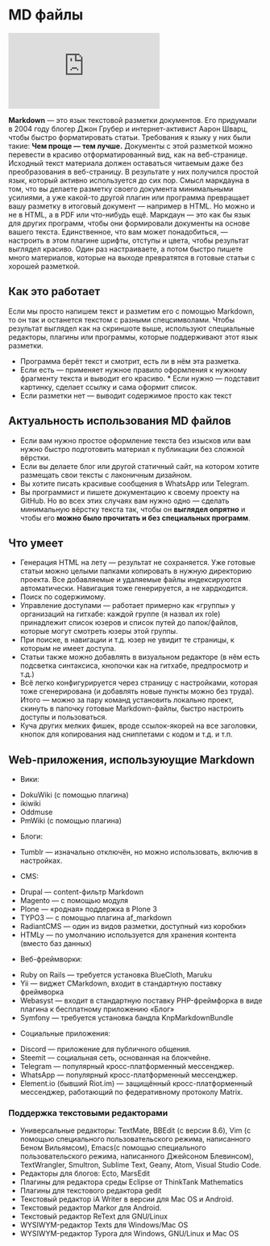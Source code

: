 # MD файлы

![превью](https://bartov-e.livejournal.com/196318.html)

**Markdown** — это язык текстовой разметки документов. Его придумали в 2004 году блогер Джон Грубер и интернет-активист Аарон Шварц, чтобы быстро форматировать статьи. Требования к языку у них были такие:
**Чем проще — тем лучше.**
Документы с этой разметкой можно перевести в красиво отформатированный вид, как на веб-странице.
Исходный текст материала должен оставаться читаемым даже без преобразования в веб-страницу.
В результате у них получился простой язык, который активно используется до сих пор.
Смысл маркдауна в том, что вы делаете разметку своего документа минимальными усилиями, а уже какой-то другой плагин или программа превращает вашу разметку в итоговый документ — например в HTML. Но можно и не в HTML, а в PDF или что-нибудь ещё. Маркдаун — это как бы язык для других программ, чтобы они формировали документы на основе вашего текста.
Единственное, что вам может понадобиться, — настроить в этом плагине шрифты, отступы и цвета, чтобы результат выглядел красиво. Один раз настраиваете, а потом быстро пишете много материалов, которые на выходе превратятся в готовые статьи с хорошей разметкой.

## Как это работает

Если мы просто напишем текст и разметим его с помощью Markdown, то он так и останется текстом с разными спецсимволами. Чтобы результат выглядел как на скриншоте выше, используют специальные редакторы, плагины или программы, которые поддерживают этот язык разметки.
* Программа берёт текст и смотрит, есть ли в нём эта разметка.
* Если есть — применяет нужное правило оформления к нужному фрагменту текста и выводит его красиво. * Если нужно — подставит картинку, сделает ссылку и сама оформит список.
* Если разметки нет — выводит содержимое просто как текст

## Актуальность использования MD файлов

* Если вам нужно простое оформление текста без изысков или вам нужно быстро подготовить материал к публикации без сложной вёрстки.
* Если вы делаете блог или другой статичный сайт, на котором хотите размещать свои тексты с лаконичным дизайном.
* Вы хотите писать красивые сообщения в WhatsApp или Telegram.
* Вы программист и пишете документацию к своему проекту на GitHub.
Но во всех этих случаях вам нужно одно — сделать минимальную вёрстку текста так, чтобы он **выглядел опрятно** и чтобы его **можно было прочитать и без специальных программ**.

## Что умеет

- Генерация HTML на лету — результат не сохраняется. Уже готовые статьи можно целыми папками копировать в нужную директорию проекта. Все добавляемые и удаляемые файлы индексируются автоматически.
Навигация тоже генерируется, а не хардкодится.
- Поиск по содержимому.
- Управление доступами — работает примерно как «группы» у организаций на гитхабе: каждой группе (я назвал их role) принадлежит список юзеров и список путей до папок/файлов, которые могут смотреть юзеры этой группы.
- При поиске, в навигации и т.д. юзер не увидит те страницы, к которым не имеет доступа.
- Статьи также можно добавлять в визуальном редакторе (в нём есть подсветка синтаксиса, кнопочки как на гитхабе, предпросмотр и т.д.)
- Всё легко конфигурируется через страницу с настройками, которая тоже сгенерирована (и добавлять новые пункты можно без труда). Итого — можно за пару команд установить локально проект, скинуть в папочку готовые Markdown-файлы, быстро настроить доступы и пользоваться.
- Куча других мелких фишек, вроде ссылок-якорей на все заголовки, кнопок для копирования над сниппетами с кодом и т.д. и т.п.


## Web-приложения, используюущие Markdown

* Вики:
- DokuWiki (с помощью плагина)
- ikiwiki
- Oddmuse
- PmWiki (с помощью плагина)
* Блоги:
- Tumblr — изначально отключён, но можно использовать, включив в настройках.
* CMS:
- Drupal — content-фильтр Markdown
- Magento — с помощью модуля
- Plone — «родная» поддержка в Plone 3
- TYPO3 — с помощью плагина af_markdown
- RadiantCMS — один из видов разметки, доступный «из коробки»
- HTMLy — по умолчанию используется для хранения контента (вместо баз данных)
* Веб-фреймворки:
- Ruby on Rails — требуется установка BlueCloth, Maruku
- Yii — виджет CMarkdown, входит в стандартную поставку фреймворка
- Webasyst — входит в стандартную поставку PHP-фреймфорка в виде плагина к бесплатному приложению «Блог»
- Symfony — требуется установка бандла KnpMarkdownBundle
* Социальные приложения:
- Discord — приложение для публичного общения.
- Steemit — социальная сеть, основанная на блокчейне.
- Telegram — популярный кросс-платформенный мессенджер.
- WhatsApp — популярный кросс-платформенный мессенджер.
- Element.io (бывший Riot.im) — защищённый кросс-платформенный мессенджер, работающий по федеративному протоколу Matrix.

### Поддержка текстовыми редакторами
* Универсальные редакторы: TextMate, BBEdit (с версии 8.6), Vim (с помощью специального пользовательского режима, написанного Беном Вильямсом), Emacs(с помощью специального пользовательского режима, написанного Джейсоном Блевинсом), TextWrangler, Smultron, Sublime Text, Geany, Atom, Visual Studio Code.
* Редакторы для блогов: Ecto, MarsEdit
* Плагины для редактора среды Eclipse от ThinkTank Mathematics
* Плагины для текстового редактора gedit
* Текстовый редактор iA Writer в версии для Mac OS и Android.
* Текстовый редактор Markor для Android.
* Текстовый редактор ReText для GNU/Linux
* WYSIWYM-редактор Texts для Windows/Mac OS
* WYSIWYM-редактор Typora для Windows, GNU/Linux и Mac OS